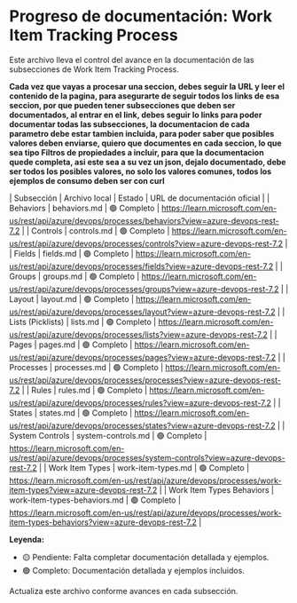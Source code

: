 # Progreso de documentación: Work Item Tracking Process

Este archivo lleva el control del avance en la documentación de las subsecciones de Work Item Tracking Process.

**Cada vez que vayas a procesar una seccion, debes seguir la URL y leer el contenido de la pagina, para asegurarte de seguir todos los links de esa seccion, por que pueden tener subsecciones que deben ser documentados, al entrar en el link, debes seguir lo links para poder documentar todas las subsecciones, la documentacion de cada parametro debe estar tambien incluida, para poder saber que posibles valores deben enviarse, quiero que documentes en cada seccion, lo que sea tipo Filtros de propiedades a incluir, para que la documentacion quede completa, asi este sea a su vez un json, dejalo documentado, debe ser todos los posibles valores, no solo los valores comunes, todos los ejemplos de consumo deben ser con curl**

| Subsección                   | Archivo local                                      | Estado      | URL de documentación oficial                                                                                                      |
| Behaviors                   | behaviors.md                                       | 🟢 Completo | https://learn.microsoft.com/en-us/rest/api/azure/devops/processes/behaviors?view=azure-devops-rest-7.2 |
| Controls                    | controls.md                                        | 🟢 Completo | https://learn.microsoft.com/en-us/rest/api/azure/devops/processes/controls?view=azure-devops-rest-7.2 |
| Fields                      | fields.md                                          | 🟢 Completo | https://learn.microsoft.com/en-us/rest/api/azure/devops/processes/fields?view=azure-devops-rest-7.2 |
| Groups                      | groups.md                                          | 🟢 Completo | https://learn.microsoft.com/en-us/rest/api/azure/devops/processes/groups?view=azure-devops-rest-7.2 |
| Layout                      | layout.md                                          | 🟢 Completo | https://learn.microsoft.com/en-us/rest/api/azure/devops/processes/layout?view=azure-devops-rest-7.2 |
| Lists (Picklists)           | lists.md                                           | 🟢 Completo | https://learn.microsoft.com/en-us/rest/api/azure/devops/processes/lists?view=azure-devops-rest-7.2 |
| Pages                       | pages.md                                           | 🟢 Completo | https://learn.microsoft.com/en-us/rest/api/azure/devops/processes/pages?view=azure-devops-rest-7.2 |
| Processes                   | processes.md                                       | 🟢 Completo | https://learn.microsoft.com/en-us/rest/api/azure/devops/processes/processes?view=azure-devops-rest-7.2 |
| Rules                       | rules.md                                           | 🟢 Completo | https://learn.microsoft.com/en-us/rest/api/azure/devops/processes/rules?view=azure-devops-rest-7.2 |
| States                      | states.md                                          | 🟢 Completo | https://learn.microsoft.com/en-us/rest/api/azure/devops/processes/states?view=azure-devops-rest-7.2 |
| System Controls             | system-controls.md                                 | 🟢 Completo | https://learn.microsoft.com/en-us/rest/api/azure/devops/processes/system-controls?view=azure-devops-rest-7.2 |
| Work Item Types             | work-item-types.md                                 | 🟢 Completo | https://learn.microsoft.com/en-us/rest/api/azure/devops/processes/work-item-types?view=azure-devops-rest-7.2 |
| Work Item Types Behaviors   | work-item-types-behaviors.md                       | 🟢 Completo | https://learn.microsoft.com/en-us/rest/api/azure/devops/processes/work-item-types-behaviors?view=azure-devops-rest-7.2 |

**Leyenda:**
- 🟡 Pendiente: Falta completar documentación detallada y ejemplos.
- 🟢 Completo: Documentación detallada y ejemplos incluidos.

Actualiza este archivo conforme avances en cada subsección.
